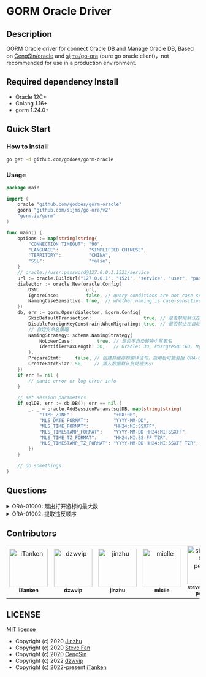 # GORM Oracle Driver

## Description

GORM Oracle driver for connect Oracle DB and Manage Oracle DB, Based on [CengSin/oracle](https://github.com/CengSin/oracle)
and [sijms/go-ora](https://github.com/sijms/go-ora) (pure go oracle client)，not recommended for use in a production environment.

## Required dependency Install

- Oracle 12C+
- Golang 1.16+
- gorm 1.24.0+

## Quick Start

### How to install 

```bash
go get -d github.com/godoes/gorm-oracle
```

### Usage

```go
package main

import (
	oracle "github.com/godoes/gorm-oracle"
	goora "github.com/sijms/go-ora/v2"
	"gorm.io/gorm"
)

func main() {
	options := map[string]string{
		"CONNECTION TIMEOUT": "90",
		"LANGUAGE":           "SIMPLIFIED CHINESE",
		"TERRITORY":          "CHINA",
		"SSL":                "false",
	}
	// oracle://user:password@127.0.0.1:1521/service
	url := oracle.BuildUrl("127.0.0.1", "1521", "service", "user", "password", options)
	dialector := oracle.New(oracle.Config{
		DSN:                 url,
		IgnoreCase:          false, // query conditions are not case-sensitive
		NamingCaseSensitive: true,  // whether naming is case-sensitive
	})
	db, err := gorm.Open(dialector, &gorm.Config{
		SkipDefaultTransaction:                   true, // 是否禁用默认在事务中执行单次创建、更新、删除操作
		DisableForeignKeyConstraintWhenMigrating: true, // 是否禁止在自动迁移或创建表时自动创建外键约束
		// 自定义命名策略
		NamingStrategy: schema.NamingStrategy{
			NoLowerCase:         true, // 是否不自动转换小写表名
			IdentifierMaxLength: 30,   // Oracle: 30, PostgreSQL:63, MySQL: 64, SQL Server、SQLite、DM: 128
		},
		PrepareStmt:     false, // 创建并缓存预编译语句，启用后可能会报 ORA-01002 错误
		CreateBatchSize: 50,    // 插入数据默认批处理大小
	})
	if err != nil {
		// panic error or log error info
	}

	// set session parameters
	if sqlDB, err := db.DB(); err == nil {
		_, _ = oracle.AddSessionParams(sqlDB, map[string]string{
			"TIME_ZONE":               "+08:00",                       // ALTER SESSION SET TIME_ZONE = '+08:00';
			"NLS_DATE_FORMAT":         "YYYY-MM-DD",                   // ALTER SESSION SET NLS_DATE_FORMAT = 'YYYY-MM-DD';
			"NLS_TIME_FORMAT":         "HH24:MI:SSXFF",                // ALTER SESSION SET NLS_TIME_FORMAT = 'HH24:MI:SS.FF3';
			"NLS_TIMESTAMP_FORMAT":    "YYYY-MM-DD HH24:MI:SSXFF",     // ALTER SESSION SET NLS_TIMESTAMP_FORMAT = 'YYYY-MM-DD HH24:MI:SS.FF3';
			"NLS_TIME_TZ_FORMAT":      "HH24:MI:SS.FF TZR",            // ALTER SESSION SET NLS_TIME_TZ_FORMAT = 'HH24:MI:SS.FF3 TZR';
			"NLS_TIMESTAMP_TZ_FORMAT": "YYYY-MM-DD HH24:MI:SSXFF TZR", // ALTER SESSION SET NLS_TIMESTAMP_TZ_FORMAT = 'YYYY-MM-DD HH24:MI:SS.FF3 TZR';
        })
	}

	// do somethings
}

```

## Questions

<!--suppress HtmlDeprecatedAttribute -->
<details>
<summary>ORA-01000: 超出打开游标的最大数</summary>

> ORA-00604: 递归 SQL 级别 1 出现错误
> 
> ORA-01000: 超出打开游标的最大数

```shell
show parameter OPEN_CURSORS;
```

```sql
alter system set OPEN_CURSORS = 1000; -- or bigger
commit;
```

</details>

<details>
<summary>ORA-01002: 提取违反顺序</summary>

> 如果重复执行同一查询，第一次查询成功，第二次报 `ORA-01002` 错误，可能是因为启用了 `PrepareStmt`，关闭此配置即可。

推荐配置：

```go
&gorm.Config{
    SkipDefaultTransaction:                   true, // 是否禁用默认在事务中执行单次创建、更新、删除操作
    DisableForeignKeyConstraintWhenMigrating: true, // 是否禁止在自动迁移或创建表时自动创建外键约束
    // 自定义命名策略
    NamingStrategy: schema.NamingStrategy{
        NoLowerCase:         true, // 是否不自动转换小写表名
        IdentifierMaxLength: 30,   // Oracle: 30, PostgreSQL:63, MySQL: 64, SQL Server、SQLite、DM: 128
    },
    PrepareStmt:     false, // 创建并缓存预编译语句，启用后可能会报 ORA-01002 错误
    CreateBatchSize: 50,    // 插入数据默认批处理大小
}
```

</details>

## Contributors

<!-- readme: collaborators,dzwvip,jinzhu,miclle,stevefan1999-personal,zhangzetao,CengSin/- -start -->
<table>
<tr>
    <td align="center">
        <a href="https://github.com/iTanken">
            <img src="https://avatars.githubusercontent.com/u/23544702?v=4" width="100;" alt="iTanken"/>
            <br />
            <sub><b>iTanken</b></sub>
        </a>
    </td>
    <td align="center">
        <a href="https://github.com/dzwvip">
            <img src="https://avatars.githubusercontent.com/u/17947637?v=4" width="100;" alt="dzwvip"/>
            <br />
            <sub><b>dzwvip</b></sub>
        </a>
    </td>
    <td align="center">
        <a href="https://github.com/jinzhu">
            <img src="https://avatars.githubusercontent.com/u/6843?v=4" width="100;" alt="jinzhu"/>
            <br />
            <sub><b>jinzhu</b></sub>
        </a>
    </td>
    <td align="center">
        <a href="https://github.com/miclle">
            <img src="https://avatars.githubusercontent.com/u/186694?v=4" width="100;" alt="miclle"/>
            <br />
            <sub><b>miclle</b></sub>
        </a>
    </td>
    <td align="center">
        <a href="https://github.com/stevefan1999-personal">
            <img src="https://avatars.githubusercontent.com/u/29133953?v=4" width="100;" alt="stevefan1999-personal"/>
            <br />
            <sub><b>stevefan1999-personal</b></sub>
        </a>
    </td>
    <td align="center">
        <a href="https://github.com/zhangzetao">
            <img src="https://avatars.githubusercontent.com/u/15045771?v=4" width="100;" alt="zhangzetao"/>
            <br />
            <sub><b>zhangzetao</b></sub>
        </a>
    </td></tr>
</table>
<!-- readme: collaborators,dzwvip,jinzhu,miclle,stevefan1999-personal,zhangzetao,CengSin/- -end -->

## LICENSE

[MIT license](./LICENSE)

- Copyright (c) 2020 [Jinzhu](https://github.com/jinzhu)
- Copyright (c) 2020 [Steve Fan](https://github.com/stevefan1999-personal)
- Copyright (c) 2020 [CengSin](https://github.com/CengSin)
- Copyright (c) 2022 [dzwvip](https://github.com/dzwvip)
- Copyright (c) 2022-present [iTanken](https://github.com/iTanken)
